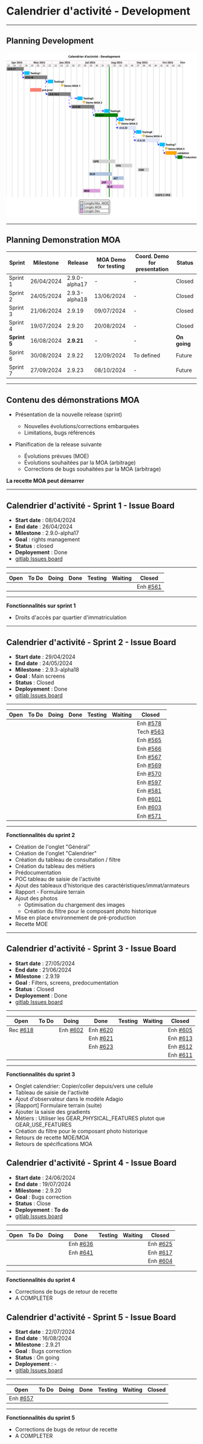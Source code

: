# Calendrier d'activité - Development

---

## Planning Development

![ui-calendrier-planning](/projects/activity-calendar/not/images/refonte-activity-calendar-planning-sprints.svg)<!-- .element: style="width: 75%" -->

---

## Planning Demonstration MOA

| **Sprint** | **Milestone** | **Release**     | **MOA Demo for testing** | **Coord. Demo for presentation** | **Status**  |
|------------|---------------|-----------------|--------------------------|----------------------------------|-------------|
| Sprint 1   | 26/04/2024    | 2.9.0-alpha17   | -                        | -                                | Closed      |
| Sprint 2   | 24/05/2024    | 2.9.3-alpha18   | 13/06/2024               | -                                | Closed      |
| Sprint 3   | 21/06/2024    | 2.9.19          | 09/07/2024               | -                                | Closed      |
| Sprint 4 | 19/07/2024    | 2.9.20          | 20/08/2024               | -                                |  Closed  |
| **Sprint 5**   | 16/08/2024    | **2.9.21**          | -                        | -                                | **On going**      |
| Sprint 6   | 30/08/2024    | 2.9.22          | 12/09/2024               | To defined                       | Future      |
| Sprint 7   | 27/09/2024    | 2.9.23          | 08/10/2024               | -                                | Future      |
<!-- .element: class="font-size-extra-small" -->

---

## Contenu des démonstrations MOA

- Présentation de la nouvelle release (sprint)
  * Nouvelles évolutions/corrections embarquées
  * Limitations, bugs référencés 

- Planification de la release suivante
  * Évolutions prévues (MOE)
  * Évolutions souhaitées par la MOA (arbitrage)
  * Corrections de bugs souhaitées par la MOA (arbitrage)

**La recette MOA peut démarrer**

---

## Calendrier d'activité - Sprint 1 - Issue Board

- **Start date** : 08/04/2024
- **End date** : 26/04/2024
- **Milestone** : 2.9.0-alpha17
- **Goal** : rights management
- **Status** : closed
- **Deployement** : Done
- [gitlab Issues board](https://gitlab.ifremer.fr/sih-public/sumaris/sumaris-app/-/boards/873?milestone_title=2.9.0-alpha17&search=ACTIFLOT)

---

| **Open** | **To Do** | **Doing** | **Done** | **Testing** | **Waiting** | **Closed**                                                                                 |
|----------|-----------|-----------|----------|-------------|-------------|--------------------------------------------------------------------------------------------| 
|          |           |           |          |             |             | Enh [#561](https://gitlab.ifremer.fr/sih-public/sumaris/sumaris-app/-/issues/561)          | 
<!-- .element: class="font-size-small" -->

---

**Fonctionnalités sur sprint 1**
- Droits d'accès par quartier d'immatriculation

---

## Calendrier d'activité - Sprint 2 - Issue Board

- **Start date** : 29/04/2024
- **End date** : 24/05/2024
- **Milestone** : 2.9.3-alpha18
- **Goal** : Main screens
- **Status** : Closed
- **Deployement** : Done
- [gitlab Issues board](https://gitlab.ifremer.fr/sih-public/sumaris/sumaris-app/-/boards/873?milestone_title=2.9.3-alpha18&search=ACTIFLOT)

---

| **Open** | **To Do** | **Doing** | **Done** | **Testing** | **Waiting** | **Closed**                                                                                  |
|----------|-----------|-----------|----------|-------------|-------------|---------------------------------------------------------------------------------------------| 
|          |           |           |          |             |             | Enh [#578](https://gitlab.ifremer.fr/sih-public/sumaris/sumaris-app/-/issues/578)           |
|          |           |           |          |             |             | Tech [#563](https://gitlab.ifremer.fr/sih-public/sumaris/sumaris-app/-/issues/563)          |
|          |           |           |          |             |             | Enh [#565](https://gitlab.ifremer.fr/sih-public/sumaris/sumaris-app/-/issues/565)           |
|          |           |           |          |             |             | Enh [#566](https://gitlab.ifremer.fr/sih-public/sumaris/sumaris-app/-/issues/566)           |
|          |           |           |          |             |             | Enh [#567](https://gitlab.ifremer.fr/sih-public/sumaris/sumaris-app/-/issues/567)           |
|          |           |           |          |             |             | Enh [#569](https://gitlab.ifremer.fr/sih-public/sumaris/sumaris-app/-/issues/569)           |
|          |           |           |          |             |             | Enh [#570](https://gitlab.ifremer.fr/sih-public/sumaris/sumaris-app/-/issues/570)           |
|          |           |           |          |             |             | Enh [#597](https://gitlab.ifremer.fr/sih-public/sumaris/sumaris-app/-/issues/597)           |
|          |           |           |          |             |             | Enh [#581](https://gitlab.ifremer.fr/sih-public/sumaris/sumaris-app/-/issues/581)           |
|          |           |           |          |             |             | Enh [#601](https://gitlab.ifremer.fr/sih-public/sumaris/sumaris-app/-/issues/601)           |
|          |           |           |          |             |             | Enh [#603](https://gitlab.ifremer.fr/sih-public/sumaris/sumaris-app/-/issues/603)           |
|          |           |           |          |             |             | Enh [#571](https://gitlab.ifremer.fr/sih-public/sumaris/sumaris-app/-/issues/571)           |
<!-- .element: class="font-size-extra-small" -->

---

**Fonctionnalités du sprint 2**
- Création de l'onglet "Général"
- Création de l'onglet "Calendrier"
- Création du tableau de consultation / filtre
- Création du tableau des métiers 
- Prédocumentation
- POC tableau de saisie de l'activité
- Ajout des tableaux d'historique des caractéristiques/immat/armateurs
- Rapport - Formulaire terrain
- Ajout des photos
  * Optimisation du chargement des images
  * Création du filtre pour le composant photo historique
- Mise en place environnement de pré-production
- Recette MOE

---

## Calendrier d'activité - Sprint 3 - Issue Board

- **Start date** : 27/05/2024
- **End date** : 21/06/2024
- **Milestone** : 2.9.19
- **Goal** : Filters, screens, predocumentation
- **Status** : Closed
- **Deployement** : Done
- [gitlab Issues board](https://gitlab.ifremer.fr/sih-public/sumaris/sumaris-app/-/boards/873?milestone_title=2.9.19&search=ACTIFLOT)
---

| **Open**                                                                            | **To Do**                                                                             | **Doing**                                                                           | **Done**                                                                          | **Testing** | **Waiting** | **Closed** |
|-------------------------------------------------------------------------------------|---------------------------------------------------------------------------------------|-------------------------------------------------------------------------------------|-----------------------------------------------------------------------------------|-------------|-------------|------------| 
| Rec [#618](https://gitlab.ifremer.fr/sih-public/sumaris/sumaris-app/-/issues/618)   |    |  Enh [#602](https://gitlab.ifremer.fr/sih-public/sumaris/sumaris-app/-/issues/602)    | Enh [#620](https://gitlab.ifremer.fr/sih-public/sumaris/sumaris-app/-/issues/620) |             |             |    Enh [#605](https://gitlab.ifremer.fr/sih-public/sumaris/sumaris-app/-/issues/605)        | 
|    |                                                                                       |  | Enh [#621](https://gitlab.ifremer.fr/sih-public/sumaris/sumaris-app/-/issues/621) |             |             |     Enh [#613](https://gitlab.ifremer.fr/sih-public/sumaris/sumaris-app/-/issues/613)       |
|   |                                                                                       |                                                                                     | Enh [#623](https://gitlab.ifremer.fr/sih-public/sumaris/sumaris-app/-/issues/623) |             |             |    Enh [#612](https://gitlab.ifremer.fr/sih-public/sumaris/sumaris-app/-/issues/612)         |
|   |                                                                                       |                                                                                     |                                                                                   |             |             |    Enh [#611](https://gitlab.ifremer.fr/sih-public/sumaris/sumaris-app/-/issues/611)        |

<!-- .element: class="font-size-small" -->

---

**Fonctionnalités du sprint 3**
- Onglet calendrier: Copier/coller depuis/vers une cellule
- Tableau de saisie de l'activité
- Ajout d'observateur dans le modèle Adagio
- [Rapport] Formulaire terrain (suite)
- Ajouter la saisie des gradients
- Métiers : Utiliser les GEAR_PHYSICAL_FEATURES plutot que GEAR_USE_FEATURES
- Création du filtre pour le composant photo historique
- Retours de recette MOE/MOA
- Retours de spécifications MOA


## Calendrier d'activité - Sprint 4 - Issue Board

- **Start date** : 24/06/2024
- **End date** : 19/07/2024
- **Milestone** : 2.9.20
- **Goal** : Bugs correction
- **Status** : Close
- **Deployement** : **To do**
- [gitlab Issues board](https://gitlab.ifremer.fr/sih-public/sumaris/sumaris-app/-/boards/873?milestone_title=2.9.20&search=ACTIFLOT)
---

| **Open** | **To Do** | **Doing** | **Done**                                                                          | **Testing** | **Waiting** | **Closed**                                                                        |
|----------|-----------|-----------|-----------------------------------------------------------------------------------|-------------|-------------|-----------------------------------------------------------------------------------| 
|          |           |           | Enh [#636](https://gitlab.ifremer.fr/sih-public/sumaris/sumaris-app/-/issues/636) |             |             | Enh [#625](https://gitlab.ifremer.fr/sih-public/sumaris/sumaris-app/-/issues/625) | 
|          |           |           | Enh [#641](https://gitlab.ifremer.fr/sih-public/sumaris/sumaris-app/-/issues/641) |             |             | Enh [#617](https://gitlab.ifremer.fr/sih-public/sumaris/sumaris-app/-/issues/617) |
|          |           |           |  |             |             | Enh [#604](https://gitlab.ifremer.fr/sih-public/sumaris/sumaris-app/-/issues/604) |



<!-- .element: class="font-size-small" -->

---

**Fonctionnalités du sprint 4**
- Corrections de bugs de retour de recette
- A COMPLETER


## Calendrier d'activité - Sprint 5 - Issue Board

- **Start date** : 22/07/2024
- **End date** : 16/08/2024
- **Milestone** : 2.9.21
- **Goal** : Bugs correction
- **Status** : On going
- **Deployement** : -
- [gitlab Issues board](https://gitlab.ifremer.fr/sih-public/sumaris/sumaris-app/-/boards/873?milestone_title=2.9.21&search=ACTIFLOT)
---

| **Open**                                                                           | **To Do** | **Doing** | **Done** | **Testing** | **Waiting** | **Closed** |
|------------------------------------------------------------------------------------|-----------|-----------|----------|-------------|-------------|------------| 
| Enh [#657](https://gitlab.ifremer.fr/sih-public/sumaris/sumaris-app/-/issues/6257) |           |           |          |             |             |           | 

<!-- .element: class="font-size-small" -->

---

**Fonctionnalités du sprint 5**
- Corrections de bugs de retour de recette
- A COMPLETER
